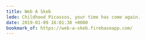 ```yaml
---
title: Web A Skeb
lede: Childhood Picassos, your time has come again.
date: 2019-01-09 16:01:38 +0000
bookmark_of: https://web-a-skeb.firebaseapp.com/
---
```

